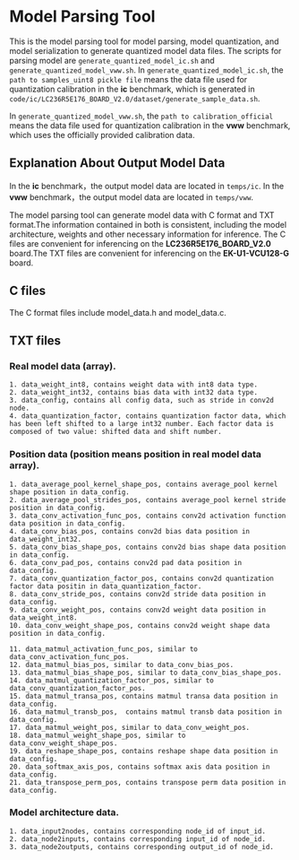 # Model Parsing Tool

This is the model parsing tool for model parsing, model quantization, and model serialization to generate quantized model data files. The scripts for parsing model are ```generate_quantized_model_ic.sh``` and ```generate_quantized_model_vww.sh```.
In ```generate_quantized_model_ic.sh```, the ```path to samples_uint8 pickle file``` means the data file used for quantization calibration in the **ic** benchmark, which is generated in ```code/ic/LC236R5E176_BOARD_V2.0/dataset/generate_sample_data.sh```. 

In ```generate_quantized_model_vww.sh```, the ```path to calibration_official``` means the data file used for quantization calibration in the **vww** benchmark, which uses the officially provided calibration data.


## Explanation About Output Model Data

In the **ic** benchmark，the output model data are located in ```temps/ic```. 
In the **vww** benchmark，the output model data are located in ```temps/vww```. 

The model parsing tool can generate model data with C format and TXT format.The information contained in both is consistent, including the model architecture, weights and other necessary information for inference. The C files are convenient for inferencing on the **LC236R5E176_BOARD_V2.0** board.The TXT files are convenient for inferencing on the **EK-U1-VCU128-G** board.

## C files

The C format files include model_data.h and model_data.c.

## TXT files

### Real model data (array). 
    1. data_weight_int8, contains weight data with int8 data type.
    2. data_weight_int32, contains bias data with int32 data type.
    3. data_config, contains all config data, such as stride in conv2d node.
    4. data_quantization_factor, contains quantization factor data, which has been left shifted to a large int32 number. Each factor data is  composed of two value: shifted data and shift number.

### Position data (position means position in real model data array). 
    1. data_average_pool_kernel_shape_pos, contains average_pool kernel shape position in data_config.
    2. data_average_pool_strides_pos, contains average_pool kernel stride position in data_config.
    3. data_conv_activation_func_pos, contains conv2d activation function data position in data_config.
    4. data_conv_bias_pos, contains conv2d bias data position in data_weight_int32.
    5. data_conv_bias_shape_pos, contains conv2d bias shape data position in data_config.
    6. data_conv_pad_pos, contains conv2d pad data position in data_config.
    7. data_conv_quantization_factor_pos, contains conv2d quantization factor data positin in data_quantization_factor.
    8. data_conv_stride_pos, contains conv2d stride data position in data_config.
    9. data_conv_weight_pos, contains conv2d weight data position in data_weight_int8.
    10. data_conv_weight_shape_pos, contains conv2d weight shape data position in data_config.

    11. data_matmul_activation_func_pos, similar to data_conv_activation_func_pos.
    12. data_matmul_bias_pos, similar to data_conv_bias_pos.
    13. data_matmul_bias_shape_pos, similar to data_conv_bias_shape_pos.
    14. data_matmul_quantization_factor_pos, similar to data_conv_quantization_factor_pos.
    15. data_matmul_transa_pos, contains matmul transa data position in data_config.
    16. data_matmul_transb_pos,  contains matmul transb data position in data_config.
    17. data_matmul_weight_pos, similar to data_conv_weight_pos.
    18. data_matmul_weight_shape_pos, similar to data_conv_weight_shape_pos.
    19. data_reshape_shape_pos, contains reshape shape data position in data_config.
    20. data_softmax_axis_pos, contains softmax axis data position in data_config.
    21. data_transpose_perm_pos, contains transpose perm data position in data_config.

### Model architecture data.
    1. data_input2nodes, contains corresponding node_id of input_id.
    2. data_node2inputs, contains corresponding input_id of node_id.
    3. data_node2outputs, contains corresponding output_id of node_id.

